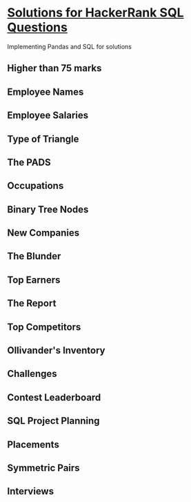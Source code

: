 # [Solutions for HackerRank SQL Questions](https://github.com/espseongsm/HackerRankSQLSolutions/blob/main/SolutionsForHackerRankSQL.ipynb)
Implementing Pandas and SQL for solutions
## Higher than 75 marks
## Employee Names
## Employee Salaries
## Type of Triangle
## The PADS
## Occupations
## Binary Tree Nodes
## New Companies
## The Blunder
## Top Earners
## The Report
## Top Competitors
## Ollivander's Inventory
## Challenges
## Contest Leaderboard
## SQL Project Planning
## Placements
## Symmetric Pairs
## Interviews
